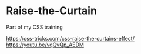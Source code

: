 ﻿# Raise-the-Curtain
 Part of my CSS training
 
 https://css-tricks.com/css-raise-the-curtains-effect/
https://youtu.be/vqQvQp_AEDM
